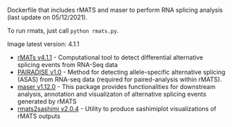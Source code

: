 Dockerfile that includes rMATS and maser to perform RNA splicing analysis (last update on 05/12/2021).

To run rmats, just call `python rmats.py`.

Image latest version: 4.1.1

- [rMATs v4.1.1](https://github.com/Xinglab/rmats-turbo) - Computational tool to detect differential alternative splicing events from RNA-Seq data
- [PAIRADISE v1.0](https://github.com/Xinglab/PAIRADISE) - Method for detecting allele-specific alternative splicing (ASAS) from RNA-seq data (required for paired-analysis within rMATS). 
- [maser v1.12.0](https://www.bioconductor.org/packages/release/bioc/html/maser.html) - This package provides functionalities for downstream analysis, annotation and visualizaton of alternative splicing events generated by rMATS
- [rmats2sashimi v2.0.4](https://github.com/Xinglab/rmats2sashimiplot) - Utility to produce sashimiplot visualizations of rMATS outputs
